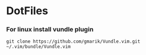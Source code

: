 # DotFiles
### For linux install vundle plugin
```
git clone https://github.com/gmarik/Vundle.vim.git ~/.vim/bundle/Vundle.vim
```

